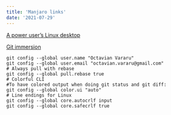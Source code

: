 ```yaml
---
title: 'Manjaro links'
date: '2021-07-29'
---
```


[A power user’s Linux desktop](https://lobotuerto.com/blog/manjaro-linux-i3-setup-cheat-sheet/)

[Git immersion](https://gitimmersion.com/)
```
git config --global user.name "Octavian Vararu"
git config --global user.email "octavian.vararu@gmail.com"
# Always pull with rebase
git config --global pull.rebase true
# Colorful CLI
#To have colored output when doing git status and git diff:
git config --global color.ui "auto"
# Line endings for Linux
git config --global core.autocrlf input
git config --global core.safecrlf true
```
